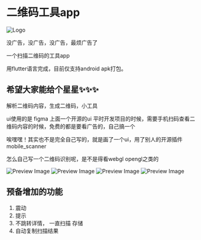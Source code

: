 # 二维码工具app

![Logo](./images/icon.png)


没广告，没广告，没广告，最烦广告了

一个扫描二维码的工具app

用flutter语言完成，目前仅支持android apk打包。

## 希望大家能给个星星✨✨✨

解析二维码内容，生成二维码，小工具


ui使用的是 figma 上面一个开源的ui
平时开发项目的时候，需要手机扫码查看二维码内容的时候，免费的都是要看广告的，自己搞一个

唉嘿嘿！其实也不是完全自己写的，就是画了一个ui，用了别人的开源插件 mobile_scanner 

怎么自己写一个二维码识别呢，是不是得看webgl opengl之类的 


![Preview Image](./snapshot1.jpg)
![Preview Image](./snapshot2.jpg)
![Preview Image](./snapshot3.jpg)
![Preview Image](./snapshot4.jpg)

## 预备增加的功能

1. 震动
2. 提示
3. 不跳转详情， 一直扫描 存储
4. 自动复制扫描结果